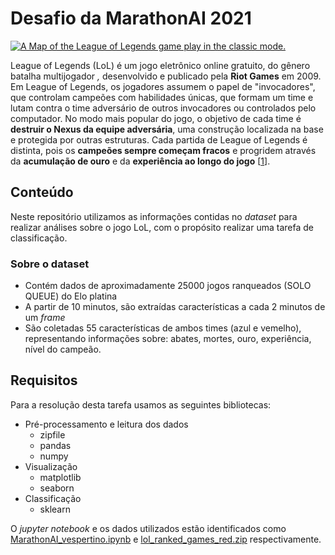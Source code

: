 # Desafio da MarathonAI 2021

<a href="https://www.researchgate.net/figure/A-Map-of-the-League-of-Legends-game-play-in-the-classic-mode_fig1_319839481"><img src="https://www.researchgate.net/profile/Patrick-Shih-2/publication/319839481/figure/fig1/AS:539281729228800@1505586191613/A-Map-of-the-League-of-Legends-game-play-in-the-classic-mode.png" alt="A Map of the League of Legends game play in the classic mode."/></a>



League of Legends (LoL) é um jogo eletrônico online gratuito, do gênero batalha multijogador *,* desenvolvido e publicado pela **Riot Games** em 2009. Em League of Legends, os jogadores assumem o papel de "invocadores", que controlam campeões com habilidades únicas, que formam um time e lutam  contra o time adversário de outros invocadores ou controlados pelo  computador. No modo mais popular do jogo, o objetivo de cada time é  **destruir o Nexus da equipe adversária**, uma construção localizada na base e protegida por outras estruturas. Cada partida de League of Legends é  distinta, pois os **campeões sempre começam fracos** e progridem através da  **acumulação de ouro** e da **experiência ao longo do jogo** [[1](https://pt.wikipedia.org/wiki/League_of_Legends)].



## Conteúdo

Neste repositório utilizamos as informações contidas no *dataset* para realizar análises sobre o jogo LoL, com o propósito realizar uma tarefa de classificação.

### Sobre o dataset

- Contém dados de aproximadamente 25000 jogos ranqueados (SOLO QUEUE) do Elo platina
- A partir de 10 minutos, são extraídas características a cada 2 minutos de um *frame*
- São coletadas 55 características de ambos times (azul e vemelho), representando informações sobre: abates, mortes, ouro, experiência, nível do campeão.

## Requisitos

Para a resolução desta tarefa usamos as seguintes bibliotecas:

- Pré-processamento e leitura dos dados
  - zipfile 
  - pandas
  - numpy
- Visualização
  - matplotlib
  - seaborn
- Classificação
  - sklearn

O *jupyter notebook* e os dados utilizados estão identificados como [MarathonAI_vespertino.ipynb](MarathonAI_vespertino.ipynb) e [lol_ranked_games_red.zip](lol_ranked_games_red.zip) respectivamente.